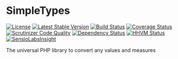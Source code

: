 # SimpleTypes

[![License](https://poser.pugx.org/smetdenis/simpletypes/license)](https://packagist.org/packages/smetdenis/simpletypes)  [![Latest Stable Version](https://poser.pugx.org/smetdenis/simpletypes/v/stable)](https://packagist.org/packages/smetdenis/simpletypes)  [![Build Status](https://travis-ci.org/smetdenis/SimpleTypes.svg?branch=master)](https://travis-ci.org/smetdenis/SimpleTypes)  [![Coverage Status](https://coveralls.io/repos/smetdenis/SimpleTypes/badge.svg)](https://coveralls.io/r/smetdenis/SimpleTypes)  [![Scrutinizer Code Quality](https://scrutinizer-ci.com/g/smetdenis/SimpleTypes/badges/quality-score.png?b=master)](https://scrutinizer-ci.com/g/smetdenis/SimpleTypes/?branch=master)  [![Dependency Status](https://www.versioneye.com/user/projects/5596cc726166340021000010/badge.svg?style=flat)](https://www.versioneye.com/user/projects/5596cc726166340021000010) 
[![HHVM Status](http://hhvm.h4cc.de/badge/smetdenis/simpletypes.svg)](http://hhvm.h4cc.de/package/smetdenis/simpletypes)  [![SensioLabsInsight](https://insight.sensiolabs.com/projects/03303b96-02dc-4e6e-b1ca-ac87e5f4ca9a/mini.png)](https://insight.sensiolabs.com/projects/03303b96-02dc-4e6e-b1ca-ac87e5f4ca9a)


The universal PHP library to convert any values and measures

